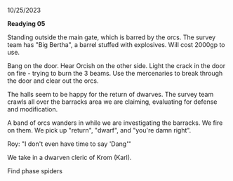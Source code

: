 10/25/2023

**Readying 05**

Standing outside the main gate, which is barred by the orcs. The survey team has "Big Bertha", a barrel stuffed with explosives. Will cost 2000gp to use.

Bang on the door. Hear Orcish on the other side. Light the crack in the door on fire - trying to burn the 3 beams. Use the mercenaries to break through the door and clear out the orcs.

The halls seem to be happy for the return of dwarves.  The survey team crawls all over the barracks area we are claiming, evaluating for defense and modification.

A band of orcs wanders in while we are investigating the barracks. We fire on them. We pick up "return", "dwarf", and "you're damn right".

Roy: "I don't even have time to say 'Dang'"

We take in a dwarven cleric of Krom (Karl).

Find phase spiders